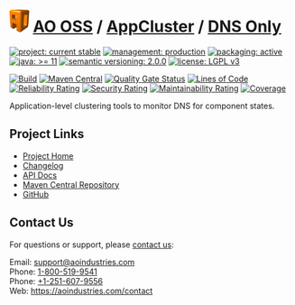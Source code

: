 # [<img src="ao-logo.png" alt="AO Logo" width="35" height="40">](https://github.com/ao-apps) [AO OSS](https://github.com/ao-apps/ao-oss) / [AppCluster](https://github.com/ao-apps/ao-appcluster) / [DNS Only](https://github.com/ao-apps/ao-appcluster-dnsonly)

[![project: current stable](https://oss.aoapps.com/ao-badges/project-current-stable.svg)](https://aoindustries.com/life-cycle#project-current-stable)
[![management: production](https://oss.aoapps.com/ao-badges/management-production.svg)](https://aoindustries.com/life-cycle#management-production)
[![packaging: active](https://oss.aoapps.com/ao-badges/packaging-active.svg)](https://aoindustries.com/life-cycle#packaging-active)  
[![java: &gt;= 11](https://oss.aoapps.com/ao-badges/java-11.svg)](https://docs.oracle.com/en/java/javase/11/)
[![semantic versioning: 2.0.0](https://oss.aoapps.com/ao-badges/semver-2.0.0.svg)](https://semver.org/spec/v2.0.0.html)
[![license: LGPL v3](https://oss.aoapps.com/ao-badges/license-lgpl-3.0.svg)](https://www.gnu.org/licenses/lgpl-3.0)

[![Build](https://github.com/ao-apps/ao-appcluster-dnsonly/workflows/Build/badge.svg?branch=master)](https://github.com/ao-apps/ao-appcluster-dnsonly/actions?query=workflow%3ABuild)
[![Maven Central](https://maven-badges.herokuapp.com/maven-central/com.aoapps/ao-appcluster-dnsonly/badge.svg)](https://maven-badges.herokuapp.com/maven-central/com.aoapps/ao-appcluster-dnsonly)
[![Quality Gate Status](https://sonarcloud.io/api/project_badges/measure?branch=master&project=com.aoapps%3Aao-appcluster-dnsonly&metric=alert_status)](https://sonarcloud.io/dashboard?branch=master&id=com.aoapps%3Aao-appcluster-dnsonly)
[![Lines of Code](https://sonarcloud.io/api/project_badges/measure?branch=master&project=com.aoapps%3Aao-appcluster-dnsonly&metric=ncloc)](https://sonarcloud.io/component_measures?branch=master&id=com.aoapps%3Aao-appcluster-dnsonly&metric=ncloc)  
[![Reliability Rating](https://sonarcloud.io/api/project_badges/measure?branch=master&project=com.aoapps%3Aao-appcluster-dnsonly&metric=reliability_rating)](https://sonarcloud.io/component_measures?branch=master&id=com.aoapps%3Aao-appcluster-dnsonly&metric=Reliability)
[![Security Rating](https://sonarcloud.io/api/project_badges/measure?branch=master&project=com.aoapps%3Aao-appcluster-dnsonly&metric=security_rating)](https://sonarcloud.io/component_measures?branch=master&id=com.aoapps%3Aao-appcluster-dnsonly&metric=Security)
[![Maintainability Rating](https://sonarcloud.io/api/project_badges/measure?branch=master&project=com.aoapps%3Aao-appcluster-dnsonly&metric=sqale_rating)](https://sonarcloud.io/component_measures?branch=master&id=com.aoapps%3Aao-appcluster-dnsonly&metric=Maintainability)
[![Coverage](https://sonarcloud.io/api/project_badges/measure?branch=master&project=com.aoapps%3Aao-appcluster-dnsonly&metric=coverage)](https://sonarcloud.io/component_measures?branch=master&id=com.aoapps%3Aao-appcluster-dnsonly&metric=Coverage)

Application-level clustering tools to monitor DNS for component states.

## Project Links
* [Project Home](https://oss.aoapps.com/appcluster/dnsonly/)
* [Changelog](https://oss.aoapps.com/appcluster/dnsonly/changelog)
* [API Docs](https://oss.aoapps.com/appcluster/dnsonly/apidocs/)
* [Maven Central Repository](https://central.sonatype.com/artifact/com.aoapps/ao-appcluster-dnsonly)
* [GitHub](https://github.com/ao-apps/ao-appcluster-dnsonly)

## Contact Us
For questions or support, please [contact us](https://aoindustries.com/contact):

Email: [support@aoindustries.com](mailto:support@aoindustries.com)  
Phone: [1-800-519-9541](tel:1-800-519-9541)  
Phone: [+1-251-607-9556](tel:+1-251-607-9556)  
Web: https://aoindustries.com/contact
